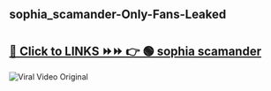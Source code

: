
 ## sophia_scamander-Only-Fans-Leaked

# <h2><a href="https://clipsfans.com/sophia_scamander&ref=git">🔗 Click to LINKS ⏩⏩ 👉 🟢 sophia scamander </a></h2>

<a href="https://clipsfans.com/sophia_scamander&ref=git" rel="nofollow" data-target="animated-image.originalLink"><img src="https://i.ibb.co.com/xMMVF88/686577567.gif" alt="Viral Video Original" style="max-width: 100%; display: inline-block;" data-target="animated-image.originalImage"></a>
